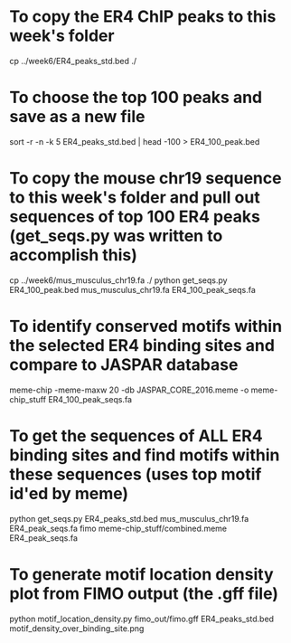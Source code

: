# To copy the ER4 ChIP peaks to this week's folder
cp ../week6/ER4_peaks_std.bed ./

# To choose the top 100 peaks and save as a new file
sort -r -n -k 5 ER4_peaks_std.bed | head -100 > ER4_100_peak.bed

# To copy the mouse chr19 sequence to this week's folder and pull out sequences of top 100 ER4 peaks (get_seqs.py was written to accomplish this)
cp ../week6/mus_musculus_chr19.fa ./
python get_seqs.py ER4_100_peak.bed mus_musculus_chr19.fa ER4_100_peak_seqs.fa

# To identify conserved motifs within the selected ER4 binding sites and compare to JASPAR database
meme-chip -meme-maxw 20 -db JASPAR_CORE_2016.meme -o meme-chip_stuff ER4_100_peak_seqs.fa

# To get the sequences of ALL ER4 binding sites and find motifs within these sequences (uses top motif id'ed by meme)
python get_seqs.py ER4_peaks_std.bed mus_musculus_chr19.fa ER4_peak_seqs.fa
fimo meme-chip_stuff/combined.meme ER4_peak_seqs.fa

# To generate motif location density plot from FIMO output (the .gff file)
python motif_location_density.py fimo_out/fimo.gff ER4_peaks_std.bed motif_density_over_binding_site.png